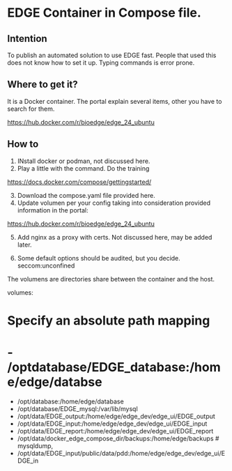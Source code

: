 # EDGE Container in Compose file.

## Intention

 To publish an automated solution to use EDGE fast. People that used this does not know how to set it up.
 Typing commands is error prone.


## Where to get it?
It is a Docker container. The portal explain several items, other you have to search for them.

https://hub.docker.com/r/bioedge/edge_24_ubuntu


## How to

1. INstall docker or podman, not discussed here.
2. Play a little with the command. Do the training

https://docs.docker.com/compose/gettingstarted/

3. Download the compose.yaml file provided here.
4. Update volumen per your config taking into consideration provided information in the portal:

https://hub.docker.com/r/bioedge/edge_24_ubuntu

5. Add nginx as a proxy with certs.
Not  discussed here, may be added later.

6. Some default options should be audited, but you decide.
seccom:unconfined


The volumens are directories share between the container and the host.

volumes:
  # Specify an absolute path mapping
  # - /optdatabase/EDGE_database:/home/edge/databse
  - /opt/database:/home/edge/database
  - /opt/database/EDGE_mysql:/var/lib/mysql
  - /opt/data/EDGE_output:/home/edge/edge_dev/edge_ui/EDGE_output
  - /opt/data/EDGE_input:/home/edge/edge_dev/edge_ui/EDGE_input
  - /opt/data/EDGE_report:/home/edge/edge_dev/edge_ui/EDGE_report
  - /opt/data/docker_edge_compose_dir/backups:/home/edge/backups  # mysqldump,
  - /opt/data/EDGE_input/public/data/pdd:/home/edge/edge_dev/edge_ui/EDGE_in
